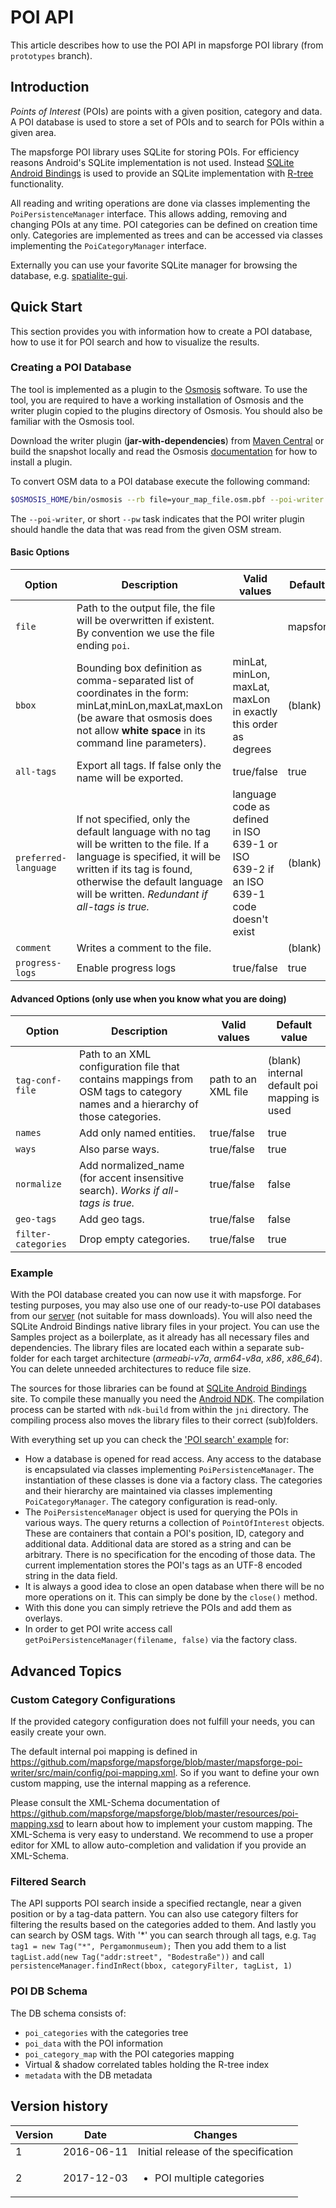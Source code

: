 # POI API

This article describes how to use the POI API in mapsforge POI library (from `prototypes` branch).

## Introduction

_Points of Interest_ (POIs) are points with a given position, category and data. A POI database is used to store a set of POIs and to search for POIs within a given area.

The mapsforge POI library uses SQLite for storing POIs. For efficiency reasons Android's SQLite implementation is not used. Instead [SQLite Android Bindings](https://sqlite.org/android/) is used to provide an SQLite implementation with [R-tree](https://sqlite.org/rtree.html) functionality.

All reading and writing operations are done via classes implementing the `PoiPersistenceManager` interface. This allows adding, removing and changing POIs at any time. POI categories can be defined on creation time only. Categories are implemented as trees and can be accessed via classes implementing the `PoiCategoryManager` interface.

Externally you can use your favorite SQLite manager for browsing the database, e.g. [spatialite-gui](https://www.gaia-gis.it/fossil/spatialite_gui/index).

## Quick Start

This section provides you with information how to create a POI database, how to use it for POI search and how to visualize the results.

### Creating a POI Database

The tool is implemented as a plugin to the [Osmosis](http://wiki.openstreetmap.org/wiki/Osmosis) software. To use the tool, you are required to have a working installation of Osmosis and the writer plugin copied to the plugins directory of Osmosis. You should also be familiar with the Osmosis tool.

Download the writer plugin (**jar-with-dependencies**) from [Maven Central](https://search.maven.org/search?q=g:org.mapsforge) or build the snapshot locally and read the Osmosis [documentation](http://wiki.openstreetmap.org/wiki/Osmosis/Detailed_Usage#Plugin_Tasks) for how to install a plugin.

To convert OSM data to a POI database execute the following command:

```bash
$OSMOSIS_HOME/bin/osmosis --rb file=your_map_file.osm.pbf --poi-writer file=your_database.poi
```

The `--poi-writer`, or short `--pw` task indicates that the POI writer plugin should handle the data that was read from the given OSM stream.

#### Basic Options

|**Option**|**Description**|**Valid values**|**Default value**|
|----------|---------------|----------------|-----------------|
|`file`|Path to the output file, the file will be overwritten if existent. By convention we use the file ending `poi`.||mapsforge.poi|
|`bbox`|Bounding box definition as comma-separated list of coordinates in the form: minLat,minLon,maxLat,maxLon (be aware that osmosis does not allow **white space** in its command line parameters).|minLat, minLon, maxLat, maxLon in exactly this order as degrees|(blank)|
|`all-tags`|Export all tags. If false only the name will be exported.|true/false|true|
|`preferred-language`|If not specified, only the default language with no tag will be written to the file. If a language is specified, it will be written if its tag is found, otherwise the default language will be written. *Redundant if all-tags is true.*|language code as defined in ISO 639-1 or ISO 639-2 if an ISO 639-1 code doesn't exist|(blank)|
|`comment`|Writes a comment to the file.||(blank)|
|`progress-logs`|Enable progress logs|true/false|true|

#### Advanced Options (only use when you know what you are doing)

|**Option**|**Description**|**Valid values**|**Default value**|
|----------|---------------|----------------|-----------------|
|`tag-conf-file`|Path to an XML configuration file that contains mappings from OSM tags to category names and a hierarchy of those categories.|path to an XML file|(blank) internal default poi mapping is used|
|`names`|Add only named entities.|true/false|true|
|`ways`|Also parse ways.|true/false|true|
|`normalize`|Add normalized_name (for accent insensitive search). *Works if all-tags is true.*|true/false|false|
|`geo-tags`|Add geo tags.|true/false|false|
|`filter-categories`|Drop empty categories.|true/false|true|

### Example

With the POI database created you can now use it with mapsforge. For testing purposes, you may also use one of our ready-to-use POI databases from our [server](https://download.mapsforge.org/pois/) (not suitable for mass downloads). You will also need the SQLite Android Bindings native library files in your project. You can use the Samples project as a boilerplate, as it already has all necessary files and dependencies. The library files are located each within a separate sub-folder for each target architecture (_armeabi-v7a_, _arm64-v8a_, _x86_, _x86_64_). You can delete unneeded architectures to reduce file size.

The sources for those libraries can be found at [SQLite Android Bindings](https://sqlite.org/android/) site. To compile these manually you need the [Android NDK](https://developer.android.com/ndk/). The compilation process can be started with `ndk-build` from within the `jni` directory. The compiling process also moves the library files to their correct (sub)folders.

With everything set up you can check the ['POI search' example](https://github.com/mapsforge/mapsforge/blob/master/mapsforge-samples-android/src/main/java/org/mapsforge/samples/android/PoiSearchViewer.java) for:
- How a database is opened for read access. Any access to the database is encapsulated via classes implementing `PoiPersistenceManager`. The instantiation of these classes is done via a factory class. The categories and their hierarchy are maintained via classes implementing `PoiCategoryManager`. The category configuration is read-only.
- The `PoiPersistenceManager` object is used for querying the POIs in various ways. The query returns a collection of `PointOfInterest` objects. These are containers that contain a POI's position, ID, category and additional data. Additional data are stored as a string and can be arbitrary. There is no specification for the encoding of those data. The current implementation stores the POI's tags as an UTF-8 encoded string in the data field.
- It is always a good idea to close an open database when there will be no more operations on it. This can simply be done by the `close()` method.
- With this done you can simply retrieve the POIs and add them as overlays.
- In order to get POI write access call `getPoiPersistenceManager(filename, false)` via the factory class.

## Advanced Topics

### Custom Category Configurations

If the provided category configuration does not fulfill your needs, you can easily create your own.

The default internal poi mapping is defined in https://github.com/mapsforge/mapsforge/blob/master/mapsforge-poi-writer/src/main/config/poi-mapping.xml. So if you want to define your own custom mapping, use the internal mapping as a reference.

Please consult the XML-Schema documentation of https://github.com/mapsforge/mapsforge/blob/master/resources/poi-mapping.xsd to learn about how to implement your custom mapping. The XML-Schema is very easy to understand. We recommend to use a proper editor for XML to allow auto-completion and validation if you provide an XML-Schema.

### Filtered Search

The API supports POI search inside a specified rectangle, near a given position or by a tag-data pattern.
You can also use category filters for filtering the results based on the categories added to them.
And lastly you can search by OSM tags. With '*' you can search through all tags, 
e.g. `Tag tag1 = new Tag("*", Pergamonmuseum);` 
Then you add them to a list `tagList.add(new Tag("addr:street", "Bodestraße"))` and call
`persistenceManager.findInRect(bbox, categoryFilter, tagList, 1)`

### POI DB Schema

The DB schema consists of:
- `poi_categories` with the categories tree
- `poi_data` with the POI information
- `poi_category_map` with the POI categories mapping
- Virtual & shadow correlated tables holding the R-tree index
- `metadata` with the DB metadata

## Version history

|**Version**|**Date**|**Changes**|
|-----------|--------|-----------|
|1|2016-06-11|Initial release of the specification|
|2|2017-12-03|<ul><li>POI multiple categories</li></ul>|
